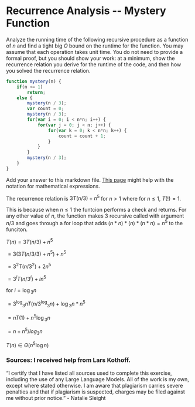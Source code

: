 # Recurrence Analysis -- Mystery Function

Analyze the running time of the following recursive procedure as a function of
$n$ and find a tight big $O$ bound on the runtime for the function. You may
assume that each operation takes unit time. You do not need to provide a formal
proof, but you should show your work: at a minimum, show the recurrence relation
you derive for the runtime of the code, and then how you solved the recurrence
relation.

```javascript
function mystery(n) {
    if(n <= 1)
        return;
    else {
        mystery(n / 3);
        var count = 0;
        mystery(n / 3);
        for(var i = 0; i < n*n; i++) {
            for(var j = 0; j < n; j++) {
                for(var k = 0; k < n*n; k++) {
                    count = count + 1;
                }
            }
        }
        mystery(n / 3);
    }
}
```


Add your answer to this markdown file. [This
page](https://docs.github.com/en/get-started/writing-on-github/working-with-advanced-formatting/writing-mathematical-expressions)
might help with the notation for mathematical expressions.


The recurrence relation is $3T(n/3) + n^5$ for $n > 1$ where for $n ≤ 1$, $T(!) = 1$.

This is because when $n ≤ 1$ the funtcion performs a check and returns. For any other value of $n$, the function makes 3 recursive called with argument $n/3$ and goes through 
a for loop that adds $(n*n)*(n)*(n*n)=n^5$ to the funciton.

$T(n) = 3T(n/3) + n^5$

$= 3(3T(n/3/3) + n^5) + n^5$

$= 3^2 T(n/3^2) + 2n^5$
    
$= 3^i T(n/3^i) + in^5$
    
for $i = \log{_3}{n}$
    
$= 3^ \log{_3}{n} T(n/3^\log{_3}{n}) + \log{_3}{n} * n^5$
    
$= nT(1) + n^5 \log{_3}{n}$
    
$= n + n^5 /log{_3}{n}$

$T(n) ∈ Θ(n^5 \log{n})$


### Sources: I received help from Lars Kothoff.

“I certify that I have listed all sources used to complete this exercise, including the use of any Large Language Models. All of the work is my own, except where stated otherwise. I am aware that plagiarism carries severe penalties and that if plagiarism is suspected, charges may be filed against me without prior notice.” - Natalie Sleight 

